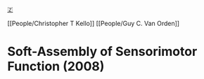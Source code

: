 [🇿](zotero://select/library/items/ITQNWVZY)

[[People/Christopher T Kello]] [[People/Guy C. Van Orden]] 
# Soft-Assembly of Sensorimotor Function (2008)

